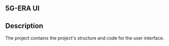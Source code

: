 ## 5G-ERA UI

## Description
The project contains the project's structure and code for the user interface.